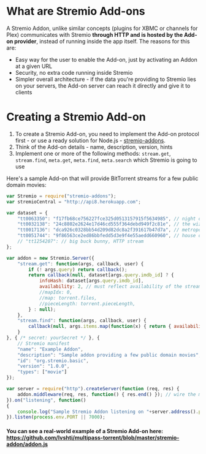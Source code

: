 What are Stremio Add-ons
==================================

A Stremio Addon, unlike similar concepts (plugins for XBMC or channels for Plex) communicates with Stremio **through HTTP and is hosted by the Add-on provider**, instead of running inside the app itself.
The reasons for this are:
* Easy way for the user to enable the Add-on, just by activating an Addon at a given URL
* Security, no extra code running inside Stremio
* Simpler overall architecture - if the data you're providing to Stremio lies on your servers, the Add-on server can reach it directly and give it to clients

Creating a Stremio Add-on
========================
1. To create a Stremio Add-on, you need to implement the Add-on protocol first - or use a ready solution for Node.js - [stremio-addons](http://github.com/Stremio/stremio-addons).
2. Think of the Add-on details - name, description, version, hints
3. Implement one or more of the following methods: ``stream.get``, ``stream.find``, ``meta.get``, ``meta.find``, ``meta.search`` which Stremio is going to use

Here's a sample Add-on that will provide BitTorrent streams for a few public domain movies:
```javascript
var Stremio = require("stremio-addons");
var stremioCentral = "http://api8.herokuapp.com";

var dataset = {
    "tt0063350": "f17fb68ce756227fce325d0513157915f5634985", // night of the living dead, 1968
    "tt0032138": "24c8802e2624e17d46cd555f364debd949f2c81e", // the wizard of oz 1939
    "tt0017136": "dca926c0328bb54d209d82dc8a2f391617b47d7a", // metropolis, 1927
    "tt0051744": "9f86563ce2ed86bbfedd5d3e9f4e55aedd660960", // house on haunted hill 1959
    // "tt1254207": // big buck bunny, HTTP stream
};

var addon = new Stremio.Server({
    "stream.get": function(args, callback, user) {
        if (! args.query) return callback();
        return callback(null, dataset[args.query.imdb_id] ? {
            infoHash: dataset[args.query.imdb_id],
            availability: 2, // must reflect availability of the stream, based on seeders; see multipass
            //mapIdx: 0,
            //map: torrent.files,
            //pieceLength: torrent.pieceLength,
        } : null);
    },
    "stream.find": function(args, callback, user) {
        callback(null, args.items.map(function(x) { return { availability: dataset[x.query.imdb_id] } }));
    }
}, { /* secret: yourSecret */ }, { 
    // Stremio manifest
    "name": "Example Addon",
    "description": "Sample addon providing a few public domain movies",
    "id": "org.stremio.basic",
    "version": "1.0.0",
    "types": ["movie"]
});

var server = require("http").createServer(function (req, res) {
    addon.middleware(req, res, function() { res.end() }); // wire the middleware - also compatible with connect / express
}).on("listening", function()
{
    console.log("Sample Stremio Addon listening on "+server.address().port);
}).listen(process.env.PORT || 7000);
```

#### You can see a real-world example of a Stremio Add-on here: https://github.com/Ivshti/multipass-torrent/blob/master/stremio-addon/addon.js
